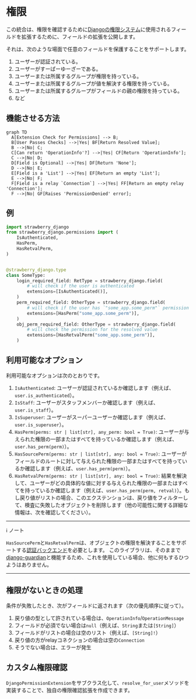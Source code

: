 # 権限

この統合は、権限を確認するために[Djangoの権限システム](https://docs.djangoproject.com/en/4.2/topics/auth/default/)に使用されるフィールドを拡張するために、フィールドの拡張を公開します。

それは、次のような場面で任意のフィールドを保護することをサポートします。

1. ユーザーが認証されている。
2. ユーザーがすーぱーゆーざーである。
3. ユーザーまたは所属するグループが権限を持っている。
4. ユーザーまたは所属するグループが値を解決する権限を持っている。
5. ユーザーまたは所属するグループがフィールドの親の権限を持っている。
6. など

## 機能させる方法

```text
graph TD
  A[Extension Check for Permissions] --> B;
  B[User Passes Checks] -->|Yes| BF[Return Resolved Value];
  B -->|No| C;
  C[Can return 'OperationInfo'?] -->|Yes| CF[Return 'OperationInfo'];
  C -->|No| D;
  D[Field is Optional] -->|Yes| DF[Return 'None'];
  D -->|No| E;
  E[Field is a 'List'] -->|Yes| EF[Return an empty 'List'];
  E -->|No| F;
  F[Field is a relay `Connection`] -->|Yes| FF[Return an empty relay 'Connection'];
  F -->|No| GF[Raises 'PermissionDenied' error];
```

## 例

```python
import strawberry_django
from strawberry_django.permissions import (
    IsAuthenticated,
    HasPerm,
    HasRetvalPerm,
)


@strawberry_django.type
class SomeType:
    login_required_field: RetType = strawberry_django.field(
        # will check if the user is authenticated
        extensions=[IsAuthenticated()],
    )
    perm_required_field: OtherType = strawberry_django.field(
        # will check if the user has `"some_app.some_perm"` permission
        extensions=[HasPerm("some_app.some_perm")],
    )
    obj_perm_required_field: OtherType = strawberry_django.field(
        # will check the permission for the resolved value
        extensions=[HasRetvalPerm("some_app.some_perm")],
    )
```

## 利用可能なオプション

利用可能なオプションは次のとおりです。

1. `IsAuthenticated`: ユーザーが認証されているか確認します（例えば、`user.is_authenticated`）。
2. `IsStaff`: ユーザーがスタッフメンバーか確認します（例えば、`user.is_staff`）。
3. `IsSuperuser`: ユーザーがスーパーユーザーか確認します（例えば、`user.is_superuser`）。
4. `HasPerm(perms: str | list[str], any_perm: bool = True)`: ユーザーが与えられた権限の一部またはすべてを持っているか確認します（例えば、`user.has_perm(perm)`）。
5. `HasSourcePerm(perms: str | list[str], any: bool = True)`: ユーザーがフィールドのルートに対して与えられた権限の一部またはすべてを持っているか確認します（例えば、`user.has_perm(perm)`）。
6. `HasRetvalPerm(perms: str | list[str], any: bool = True)`: 結果を解決して、ユーザーがどの具体的な値に対する与えられた権限の一部またはすべてを持っているか確認します（例えば、`user.has_perm(perm, retval)`）。もし戻り値がリストの場合、このエクステンションは、戻り値をフィルターして、検査に失敗したオブジェクトを削除します（他の可能性に関する詳細な情報は、次を確認してください）。

---

ℹ ノート

`HasSourcePerm`と`HasRetvalPerm`は、オブジェクトの権限を解決することをサポートする[認証バックエンド](https://docs.djangoproject.com/en/4.2/topics/auth/customizing/)を必要とします。
このライブラリは、そのままで[django-guardian](https://django-guardian.readthedocs.io/en/stable/)と機能するため、これを使用している場合、他に何もするひつようはありません。

---

## 権限がないときの処理

条件が失敗したとき、次がフィールドに返されます（次の優先順序に従って）。

1. 戻り値の型として許されている場合は、`OperationInfo`/`OperationMessage`
2. フィールドが必須でない場合は`null`（例えば、`String`または`[String]`）
3. フィールドがリストの場合は空のリスト（例えば、`[String]!`）
4. 戻り値の方がrelayコネクションの場合は空の`Connection`
5. そうでない場合は、エラーが発生

## カスタム権限確認

`DjangoPermissionExtension`をサブクラス化して、`resolve_for_user`メソッドを実装することで、独自の権限確認拡張を作成できます。
